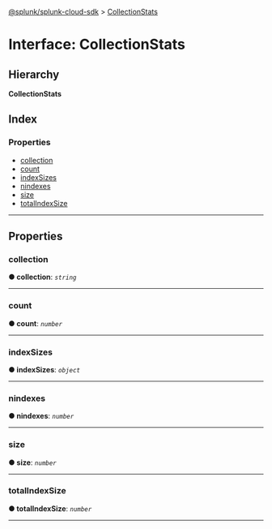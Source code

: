 [@splunk/splunk-cloud-sdk](../README.md) > [CollectionStats](../interfaces/collectionstats.md)

# Interface: CollectionStats

## Hierarchy

**CollectionStats**

## Index

### Properties

* [collection](collectionstats.md#collection)
* [count](collectionstats.md#count)
* [indexSizes](collectionstats.md#indexsizes)
* [nindexes](collectionstats.md#nindexes)
* [size](collectionstats.md#size)
* [totalIndexSize](collectionstats.md#totalindexsize)

---

## Properties

<a id="collection"></a>

###  collection

**● collection**: *`string`*

___
<a id="count"></a>

###  count

**● count**: *`number`*

___
<a id="indexsizes"></a>

###  indexSizes

**● indexSizes**: *`object`*

___
<a id="nindexes"></a>

###  nindexes

**● nindexes**: *`number`*

___
<a id="size"></a>

###  size

**● size**: *`number`*

___
<a id="totalindexsize"></a>

###  totalIndexSize

**● totalIndexSize**: *`number`*

___

